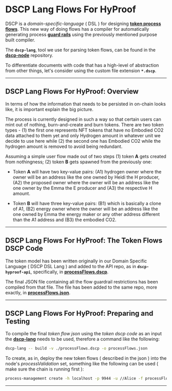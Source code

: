 # DSCP Lang Flows For HyProof

DSCP is a _domain-specific-language_ ( DSL ) for designing **[token process flows](https://github.com/digicatapult/dscp-documentation/blob/main/docs/tokenModels/language.md)**. This new way of doing flows has a compiler for automatically generating process **[guard rails](https://github.com/digicatapult/dscp-documentation/blob/main/docs/tokenModels/guardRails.md)** using the previously mentioned purpose built compiler.

The **`dscp-lang`**, tool we use for parsing token flows, can be found in the **[dscp-node](https://github.com/digicatapult/dscp-node)** repository.

To differentiate documents with code that has a high-level of abstraction from other things, let's consider using the custom file extension **`*.dscp`**.

---

## DSCP Lang Flows For HyProof: Overview

In terms of how the information that needs to be persisted in on-chain looks like, it is important explain the big picture.

The process is currently designed in such a way so that certain users can mint out of nothing, burn-and-create and burn tokens. There are two token types - (1) the first one represents NFT tokens that have no Embodied CO2 data attached to them yet and only Hydrogen amount in whatever unit we decide to use here while (2) the second one has Embodied CO2 while the hydrogen amount is removed to avoid being redundant.

Assuming a simple user flow made out of two steps (1) token **A** gets created from nothingness; (2) token **B** gets spawned from the previously one:

* Token **A** will have two key-value pairs: (A1) hydrogen owner where the owner will be an address like the one owned by Heidi the H producer, (A2) the proposed owner where the owner will be an address like the one owner by the Emma the E producer and (A3) the respective H amount.

* Token **B** will have three key-value pairs: (B1) which is basically a clone of A1, (B2) energy owner where the owner will be an address like the one owned by Emma the energy maker or any other address different than the A1 address and (B3) the embodied CO2.

---

## DSCP Lang Flows For HyProof: The Token Flows DSCP Code

The token model has been written originally in our Domain Specific Language ( DSCP DSL Lang ) and added to the API repo, as in **`dscp-hyproof-api`**, specifically, in **[processFlows.dscp](https://github.com/digicatapult/dscp-hyproof-api/blob/main/processFlows.dscp)**.

The final JSON file containing all the flow guardrail restrictions has been compiled from that file. The file has been added to the same repo, more exactly, in **[processFlows.json](https://github.com/digicatapult/dscp-hyproof-api/blob/main/processFlows.json)**.

---

## DSCP Lang Flows For HyProof: Preparing and Testing

To compile the final _token flow json_ using the _token dscp code_ as an input the **[dscp-lang](https://github.com/digicatapult/dscp-node/tree/main/tools/lang)** needs to be used, therefore a command like the following:

```sh
dscp-lang -- build -v ./processFlows.dscp -o processFlows.json
```

To create, as in, deploy the new token flows ( described in the json ) into the node's _processValidation_ set, something like the following can be used ( make sure the chain is running first ):

```sh
process-management create -h localhost -p 9944 -u //Alice -f processFlows.json # OR 127.0.0.1
```

---
